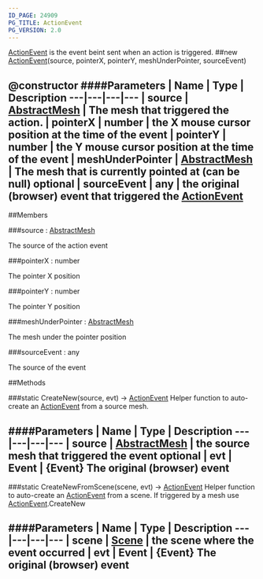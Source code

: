 ```yaml
---
ID_PAGE: 24909
PG_TITLE: ActionEvent
PG_VERSION: 2.0
---
```


 [ActionEvent](/classes/ActionEvent) is the event beint sent when an action is triggered.
##new [ActionEvent](/classes/ActionEvent)(source, pointerX, pointerY, meshUnderPointer, sourceEvent)

@constructor
####Parameters
 | Name | Type | Description
---|---|---|---
 | source | [AbstractMesh](/classes/AbstractMesh) | The mesh that triggered the action.
 | pointerX | number | the X mouse cursor position at the time of the event
 | pointerY | number | the Y mouse cursor position at the time of the event
 | meshUnderPointer | [AbstractMesh](/classes/AbstractMesh) | The mesh that is currently pointed at (can be null)
optional | sourceEvent | any | the original (browser) event that triggered the [ActionEvent](/classes/ActionEvent)
---

##Members

###source : [AbstractMesh](/classes/AbstractMesh)




The source of the action event



###pointerX : number




The pointer X position



###pointerY : number




The pointer Y position



###meshUnderPointer : [AbstractMesh](/classes/AbstractMesh)




The mesh under the pointer position



###sourceEvent : any




The source of the event











##Methods

###static CreateNew(source, evt) &rarr; [ActionEvent](/classes/ActionEvent)
Helper function to auto-create an [ActionEvent](/classes/ActionEvent) from a source mesh.

####Parameters
 | Name | Type | Description
---|---|---|---
 | source | [AbstractMesh](/classes/AbstractMesh) | the source mesh that triggered the event
optional | evt | Event | {Event} The original (browser) event
---

###static CreateNewFromScene(scene, evt) &rarr; [ActionEvent](/classes/ActionEvent)
Helper function to auto-create an [ActionEvent](/classes/ActionEvent) from a scene. If triggered by a mesh use [ActionEvent](/classes/ActionEvent).CreateNew

####Parameters
 | Name | Type | Description
---|---|---|---
 | scene | [Scene](/classes/Scene) | the scene where the event occurred
 | evt | Event | {Event} The original (browser) event
---
